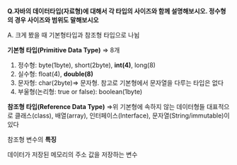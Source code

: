 **Q.자바의 데이터타입(자료형)에 대해서 각 타입의 사이즈와 함께 설명해보시오. 정수형의 경우 사이즈와 범위도 말해보시오**


A.
크게 봤을 때 기본형타입과 참조형 타입으로 나뉨

**기본형 타입(Primitive Data Type)** ⇒ 8개

1. 정수형: byte(1byte), short(2byte), **int(4)**, long(8)
2. 실수형: float(4), **double(8)**
3. 문자형: char(2byte)⇒ 문자형. 참고로 기본형에서 문자열을 다루는 타입은 없다
4. 부울형(논리형: true or false): boolean(1byte)

**참조형 타입(Reference Data Type)** ⇒위 기본형에 속하지 않는 데이터형들 
대표적으로 클래스(class), 배열(array), 인터페이스(Interface), 문자열(String/immutable)이 있다

참조형 변수의 **특징**

데이터가 저장된 메모리의 주소 값을 저장하는 변수